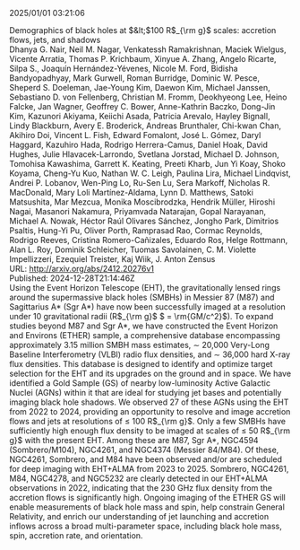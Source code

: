 2025/01/01 03:21:06  

Demographics of black holes at $&lt;$100 R$_{\rm g}$ scales: accretion
  flows, jets, and shadows  
Dhanya G. Nair, Neil M. Nagar, Venkatessh Ramakrishnan, Maciek Wielgus, Vicente Arratia, Thomas P. Krichbaum, Xinyue A. Zhang, Angelo Ricarte, Silpa S., Joaquín Hernández-Yévenes, Nicole M. Ford, Bidisha Bandyopadhyay, Mark Gurwell, Roman Burridge, Dominic W. Pesce, Sheperd S. Doeleman, Jae-Young Kim, Daewon Kim, Michael Janssen, Sebastiano D. von Fellenberg, Christian M. Fromm, Deokhyeong Lee, Heino Falcke, Jan Wagner, Geoffrey C. Bower, Anne-Kathrin Baczko, Dong-Jin Kim, Kazunori Akiyama, Keiichi Asada, Patricia Arevalo, Hayley Bignall, Lindy Blackburn, Avery E. Broderick, Andreas Brunthaler, Chi-kwan Chan, Akihiro Doi, Vincent L. Fish, Edward Fomalont, José L. Gómez, Daryl Haggard, Kazuhiro Hada, Rodrigo Herrera-Camus, Daniel Hoak, David Hughes, Julie Hlavacek-Larrondo, Svetlana Jorstad, Michael D. Johnson, Tomohisa Kawashima, Garrett K. Keating, Preeti Kharb, Jun Yi Koay, Shoko Koyama, Cheng-Yu Kuo, Nathan W. C. Leigh, Paulina Lira, Michael Lindqvist, Andrei P. Lobanov, Wen-Ping Lo, Ru-Sen Lu, Sera Markoff, Nicholas R. MacDonald, Mary Loli Martínez-Aldama, Lynn D. Matthews, Satoki Matsushita, Mar Mezcua, Monika Moscibrodzka, Hendrik Müller, Hiroshi Nagai, Masanori Nakamura, Priyamvada Natarajan, Gopal Narayanan, Michael A. Nowak, Héctor Raúl Olivares Sánchez, Jongho Park, Dimitrios Psaltis, Hung-Yi Pu, Oliver Porth, Ramprasad Rao, Cormac Reynolds, Rodrigo Reeves, Cristina Romero-Cañizales, Eduardo Ros, Helge Rottmann, Alan L. Roy, Dominik Schleicher, Tuomas Savolainen, C. M. Violette Impellizzeri, Ezequiel Treister, Kaj Wiik, J. Anton Zensus  
URL: http://arxiv.org/abs/2412.20276v1  
Published: 2024-12-28T21:14:46Z  
  Using the Event Horizon Telescope (EHT), the gravitationally lensed rings around the supermassive black holes (SMBHs) in Messier 87 (M87) and Sagittarius A* (Sgr A*) have now been successfully imaged at a resolution under 10 gravitational radii (R$_{\rm g}$ $ = \rm{GM/c^2}$). To expand studies beyond M87 and Sgr A*, we have constructed the Event Horizon and Environs (ETHER) sample, a comprehensive database encompassing approximately 3.15 million SMBH mass estimates, $\sim$ 20,000 Very-Long Baseline Interferometry (VLBI) radio flux densities, and $\sim$ 36,000 hard X-ray flux densities. This database is designed to identify and optimize target selection for the EHT and its upgrades on the ground and in space. We have identified a Gold Sample (GS) of nearby low-luminosity Active Galactic Nuclei (AGNs) within it that are ideal for studying jet bases and potentially imaging black hole shadows. We observed 27 of these AGNs using the EHT from 2022 to 2024, providing an opportunity to resolve and image accretion flows and jets at resolutions of $\leq$ 100 R$_{\rm g}$. Only a few SMBHs have sufficiently high enough flux density to be imaged at scales of $\leq$ 50 R$_{\rm g}$ with the present EHT. Among these are M87, Sgr A*, NGC4594 (Sombrero/M104), NGC4261, and NGC4374 (Messier 84/M84). Of these, NGC4261, Sombrero, and M84 have been observed and/or are scheduled for deep imaging with EHT+ALMA from 2023 to 2025. Sombrero, NGC4261, M84, NGC4278, and NGC5232 are clearly detected in our EHT+ALMA observations in 2022, indicating that the 230 GHz flux density from the accretion flows is significantly high. Ongoing imaging of the ETHER GS will enable measurements of black hole mass and spin, help constrain General Relativity, and enrich our understanding of jet launching and accretion inflows across a broad multi-parameter space, including black hole mass, spin, accretion rate, and orientation.   

